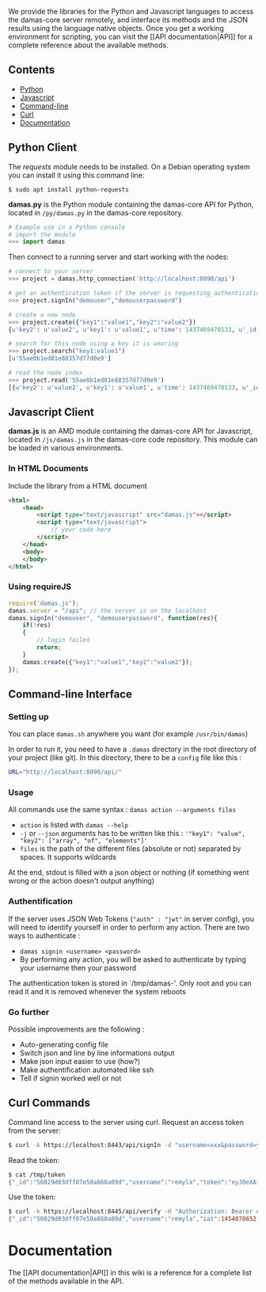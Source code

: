 We provide the libraries for the Python and Javascript languages to access the damas-core server remotely, and interface its methods and the JSON results using the language native objects. Once you get a working environment for scripting, you can visit the [[API documentation|API]] for a complete reference about the available methods.

## Contents
* [Python](#python-client)
* [Javascript](#javascript-client)
* [Command-line](#command-line-interface)
* [Curl](#curl-commands)
* [Documentation](#documentation)


## Python Client
The _requests_ module needs to be installed.
On a Debian operating system you can install it using this command line:

```
$ sudo apt install python-requests
```

__damas.py__ is the Python module containing the damas-core API for Python, located in `/py/damas.py` in the damas-core repository.

```python
# Example use in a Python console
# import the module
>>> import damas
```

Then connect to a running server and start working with the nodes:

```python
# connect to your server
>>> project = damas.http_connection('http://localhost:8090/api')

# get an authentication token if the server is requesting authentication
>>> project.signIn("demouser","demouserpassword")

# create a new node
>>> project.create({"key1":"value1","key2":"value2"})
{u'key2': u'value2', u'key1': u'value1', u'time': 1437469470133, u'_id': u'55ae0b1ed81e88357d77d0e9', u'author': u'xxx.xxx.xxx.xxx'}

# search for this node using a key it is wearing
>>> project.search("key1:value1")
[u'55ae0b1ed81e88357d77d0e9']

# read the node index
>>> project.read('55ae0b1ed81e88357d77d0e9')
[{u'key2': u'value2', u'key1': u'value1', u'time': 1437469470133, u'_id': u'55ae0b1ed81e88357d77d0e9', u'author': u'xxx.xxx.xxx.xxx'}]

```


## Javascript Client
__damas.js__ is an AMD module containing the damas-core API for Javascript, located in `/js/damas.js` in the damas-core code repository. This module can be loaded in various environments.

### In HTML Documents
Include the library from a HTML document
```html
<html>
    <head>
        <script type="text/javascript" src="damas.js"></script>
        <script type="text/javascript">
            // your code here
        </script>
    </head>
    <body>
    </body>
</html>
```

### Using requireJS
```js
require('damas.js');
damas.server = "/api"; // the server is on the localhost
damas.signIn("demouser", "demouserpassword", function(res){
    if(!res)
    {
        // login failed
        return;
    }
    damas.create({"key1":"value1","key2":"value2"});
});

```


## Command-line Interface

### Setting up

You can place `damas.sh` anywhere you want (for example `/usr/bin/damas`)

In order to run it, you need to have a `.damas` directory in the root directory of your project (like git).
In this directory, there to be a `config` file like this : 

```bash
URL="http://localhost:8090/api/"
```

### Usage

All commands use the same syntax : `damas action --arguments files`

* `action` is listed with `damas --help`
* `-j` or `--json` arguments has to be written like this : `'"key1": "value", "key2": ["array", "of", "elements"]'`
* `files` is the path of the different files (absolute or not) separated by spaces. It supports wildcards

At the end, stdout is filled with a json object or nothing (if something went wrong or the action doesn't output anything)

### Authentification

If the server uses JSON Web Tokens (`"auth" : "jwt"` in server config), you will need to identify yourself in order to perform any action. There are two ways to authenticate : 

* `damas signin <username> <password>`
* By performing any action, you will be asked to authenticate by typing your username then your password

The authentication token is stored in `/tmp/damas-<username>'. Only root and you can read it and it is removed whenever the system reboots

### Go further

Possible improvements are the following : 

* Auto-generating config file
* Switch json and line by line informations output
* Make json input easier to use (how?)
* Make authentification automated like ssh
* Tell if signin worked well or not


## Curl Commands
Command line access to the server using curl. Request an access token from the server:

```sh
$ curl -k https://localhost:8443/api/signIn -d "username=xxx&password=yyy" > /tmp/token
```

Read the token:
```sh
$ cat /tmp/token
{"_id":"56029d03dff07e50a860a09d","username":"remyla","token":"eyJ0eXAiOiJKV1QiLCJhbGciOiJIUzI1NiJ9.eyJfaWQiOiI1NjAyOWQwM2RmZjA3ZTUwYTg2MGEwOWQiLCJ1x2VybmFtZSI6InJlbXlsYSIsImlhdCI6MTQ1NDA3ODY1MiwiZXhwIjoxNDU0MTY1MDUyfQ.5AhJIh6ReeS2y6H0Mpcx8fJralsTDSidJAniuaJiVP8","token_exp":1454165052,"token_iat":1454078652}
```

Use the token:
```sh
$ curl -k https://localhost:8445/api/verify -H "Authorization: Bearer eyJ0eXAiOiJKV1QiLCJhbGciOiJIUzI1NiJ9.eyJfaWQiOiI1NjAyOWQwM2RmZjA3ZTUwYTg2MGEwOWQiLCJ1x2VybmFtZSI6InJlbXlsYSIsImlhdCI6MTQ1NDA3ODY1MiwiZXhwIjoxNDU0MTY1MDUyfQ.5AhJIh6ReeS2y6H0Mpcx8fJralsTDSidJAniuaJiVP8"
{"_id":"56029d03dff07e50a860a09d","username":"remyla","iat":1454078652,"exp":1454165052}
```


# Documentation
The [[API documentation|API]] in this wiki is a reference for a complete list of the methods available in the API.

<!--
## Web service
You can directly use the web service urls with curl for example.

Search every /production asset on the server
```
http://yourserver/search/file:/^production
```

## Script examples from version 2.2
```js
// Javascript
// Parse the current node's children, retrieve the 'file' key from the first grand-child, and set it on the child
damas.current_node.children.each( function(n){
    var file = damas.children(n.id)[0].keys.get('file');
    damas.update(n.id, {file: file});
});
```
-->
